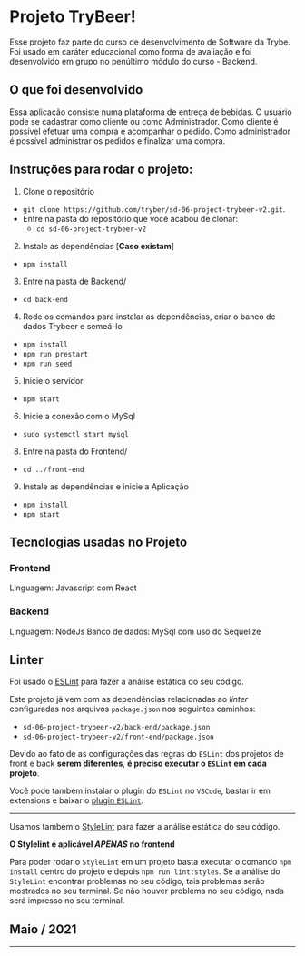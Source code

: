 # Projeto TryBeer!

Esse projeto faz parte do curso de desenvolvimento de Software da Trybe. Foi usado em caráter educacional como forma de avaliação e foi desenvolvido em grupo no penúltimo módulo do curso - Backend. 

## O que foi desenvolvido

Essa aplicação consiste numa plataforma de entrega de bebidas. O usuário pode se cadastrar como cliente ou como Administrador. Como cliente é possível efetuar uma compra e acompanhar o pedido. Como administrador é possível administrar os pedidos e finalizar uma compra.


## Instruções para rodar o projeto:

1. Clone o repositório
  * `git clone https://github.com/tryber/sd-06-project-trybeer-v2.git`.
  * Entre na pasta do repositório que você acabou de clonar:
    * `cd sd-06-project-trybeer-v2`

2. Instale as dependências [**Caso existam**]
  * `npm install`

3. Entre na pasta de Backend/
* `cd back-end`

4. Rode os comandos para instalar as dependências, criar o banco de dados Trybeer e semeá-lo
* `npm install`
* `npm run prestart`
* `npm run seed`

5. Inicie o servidor
* `npm start`

6. Inicie a conexão com o MySql
* `sudo systemctl start mysql`

8. Entre na pasta do Frontend/
* `cd ../front-end`

9. Instale as dependências e inicie a Aplicação
* `npm install`
* `npm start`

## Tecnologias usadas no Projeto

### Frontend

Linguagem: Javascript com React

### Backend

Linguagem: NodeJs
Banco de dados: MySql com uso do Sequelize

## Linter

Foi usado o [ESLint](https://eslint.org/) para fazer a análise estática do seu código.

Este projeto já vem com as dependências relacionadas ao _linter_ configuradas nos arquivos `package.json` nos seguintes caminhos:

- `sd-06-project-trybeer-v2/back-end/package.json`
- `sd-06-project-trybeer-v2/front-end/package.json`

Devido ao fato de as configurações das regras do `ESLint` dos projetos de front e back **serem diferentes**, **é preciso executar o `ESLint` em cada projeto**.

Você pode também instalar o plugin do `ESLint` no `VSCode`, bastar ir em extensions e baixar o [plugin `ESLint`](https://marketplace.visualstudio.com/items?itemName=dbaeumer.vscode-eslint).

---

Usamos também o [StyleLint](https://stylelint.io/) para fazer a análise estática do seu código.

**O Stylelint é aplicável _APENAS_ no frontend**

Para poder rodar o `StyleLint` em um projeto basta executar o comando `npm install` dentro do projeto e depois `npm run lint:styles`. Se a análise do `StyleLint` encontrar problemas no seu código, tais problemas serão mostrados no seu terminal. Se não houver problema no seu código, nada será impresso no seu terminal.

## Maio / 2021
---
